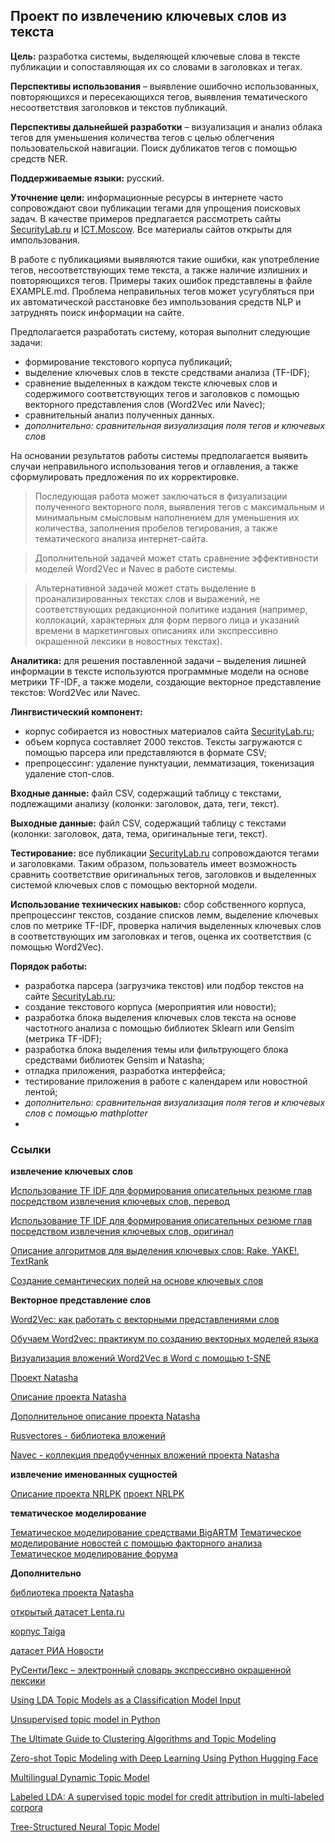 ## Проект по извлечению ключевых слов из текста

**Цель:** разработка системы, выделяющей ключевые слова в тексте публикации и сопоставляющая их со словами в заголовках и тегах.

**Перспективы использования** – выявление ошибочно использованных, повторяющихся и пересекающихся тегов, выявления тематического несоответствия заголовков и текстов публикаций.

**Перспективы дальнейшей разработки** – визуализация и анализ облака тегов для уменьшения количества тегов с целью облегчения пользовательской навигации. Поиск дубликатов тегов с помощью средств NER.

**Поддерживаемые языки:** русский.

**Уточнение цели:** информационные ресурсы в интернете часто сопровождают свои публикации тегами для упрощения поисковых задач. В качестве примеров предлагается рассмотреть сайты [SecurityLab.ru](https://www.securitylab.ru/) и [ICT.Moscow](https://ict.moscow/). Все материалы сайтов открыты для импользования.

В работе с публикациями выявляются такие ошибки, как употребление тегов, несоответствующих теме текста, а также наличие излишних и повторяющихся тегов. Примеры таких ошибок представлены в файле EXAMPLE.md. Проблема неправильных тегов может усугубляться при их автоматической расстановке без импользования средств NLP и затруднять поиск информации на сайте.

Предполагается разработать систему, которая выполнит следующие задачи:
- формирование текстового корпуса публикаций;
- выделение ключевых слов в тексте средствами анализа (TF-IDF);
- сравнение выделенных в каждом тексте ключевых слов и содержимого соответствующих тегов и заголовков с помощью векторного представления слов (Word2Vec или Navec);
- сравнительный анализ полученных данных.
- *дополнительно: сравнительная визуализация поля тегов и ключевых слов*

На основании результатов работы системы предполагается выявить случаи неправильного использования тегов и оглавления, а также сформулировать предложения по их корректировке.

>Последующая работа может заключаться в физуализации полученного векторного поля, выявления тегов с максимальным и минимальным смысловым наполнением для уменьшения их количества, заполнения пробелов тегирования, а также тематического анализа интернет-сайта.

>Дополнительной задачей может стать сравнение эффективности моделей Word2Vec и Navec в работе системы.

>Альтернативной задачей может стать выделение в проанализированных текстах слов и выражений, не соответствующих редакционной политике издания (например, коллокаций, характерных для форм первого лица и указаний времени в маркетинговых описаниях или экспрессивно окрашенной лексики в новостных текстах).

**Аналитика:** для решения поставленной задачи – выделения лишней информации в тексте используются программные модели на основе метрики TF-IDF, а также модели, создающие векторное представление текстов: Word2Vec или Navec.

**Лингвистический компонент:**
- корпус собирается из новостных материалов сайта [SecurityLab.ru](https://www.securitylab.ru/);
- объем корпуса составляет 2000 текстов. Тексты загружаются с помощью парсера или представляются в формате CSV;
- препроцессинг: удаление пунктуации, лемматизация, токенизация удаление стоп-слов.

**Входные данные:** файл CSV, содержащий таблицу с текстами, подлежащими анализу (колонки: заголовок, дата, теги, текст).

**Выходные данные:** файл CSV, содержащий таблицу с текстами (колонки: заголовок, дата, тема, оригинальные теги, текст).

**Тестирование:** все публикации [SecurityLab.ru](https://www.securitylab.ru/) сопровождаются тегами и заголовками. Таким образом, пользователь имеет возможность сравнить соответствие оригинальных тегов, заголовков и выделенных системой ключевых слов с помощью векторной модели.

**Использование технических навыков:** сбор собственного корпуса, препроцессинг текстов, создание списков лемм, выделение ключевых слов по метрике TF-IDF, проверка наличия выделенных ключевых слов в соответствующих им заголовках и тегов, оценка их соответствия (с помощью Word2Vec).

**Порядок работы:**
- разработка парсера (загрузчика текстов) или подбор текстов на сайте [SecurityLab.ru](https://www.securitylab.ru/);
- создание текстового корпуса (мероприятия или новости);
- разработка блока выделения ключевых слов текста на основе частотного анализа с помощью библиотек Sklearn или Gensim (метрика TF-IDF);
- разработка блока выделения темы или фильтрующего блока средствами библиотек Gensim и Natasha;
- отладка приложения, разработка интерфейса;
- тестирование приложения в работе с календарем или новостной лентой;
-  *дополнительно: сравнительная визуализация поля тегов и ключевых слов с помощью mathplotter*
-  
### Ссылки 

**извлечение ключевых слов**

[Использование TF IDF для формирования описательных резюме глав посредством извлечения ключевых слов, перевод](https://machinelearningmastery.ru/using-tf-idf-to-form-descriptive-chapter-summaries-via-keyword-extraction-4e6fd857d190/)

[Использование TF IDF для формирования описательных резюме глав посредством извлечения ключевых слов, оригинал](https://towardsdatascience.com/using-tf-idf-to-form-descriptive-chapter-summaries-via-keyword-extraction-4e6fd857d190)

[Описание алгоритмов для выделения ключевых слов: Rake, YAKE!, TextRank](https://vc.ru/newtechaudit/449493-algoritmy-dlya-vydeleniya-klyuchevyh-slov-rake-yake-textrank)

[Создание семантических полей на основе ключевых слов](https://habr.com/ru/company/surfingbird/blog/301922/)

**Векторное представление слов**

[Word2Vec: как работать с векторными представлениями слов](https://neurohive.io/ru/osnovy-data-science/word2vec-vektornye-predstavlenija-slov-dlja-mashinnogo-obuchenija/)

[Обучаем Word2vec: практикум по созданию векторных моделей языка](https://sysblok.ru/knowhow/obuchaem-word2vec-praktikum-po-sozdaniju-vektornyh-modelej-jazyka/)

[Визуализация вложений Word2Vec в Word с помощью t-SNE](https://machinelearningmastery.ru/google-news-and-leo-tolstoy-visualizing-word2vec-word-embeddings-with-t-sne-11558d8bd4d/)

[Проект Natasha](https://github.com/natasha)

[Описание проекта Natasha](https://habr.com/ru/post/516098/)

[Дополнительное описание проекта Natasha](https://habr.com/ru/post/349864/)

[Rusvectores - библиотека вложений](https://rusvectores.org/ru/models/)

[Navec - коллекция предобученных вложений проекта Natasha](https://github.com/natasha/navec)

**извлечение именованных сущностей**

[Описание проекта NRLPK](https://habr.com/ru/post/468141/)
[проект NRLPK](https://github.com/avl33/nrlpk)

**тематическое моделирование**

[Тематическое моделирование средствами BigARTM](https://habr.com/ru/post/334668/)
[Тематическое моделирование новостей с помощью факторного анализа](https://habr.com/ru/post/470618/)
[Тематическое моделирование форума](https://habr.com/ru/company/otus/blog/503398/)

**Дополнительно**

[библиотека проекта Natasha](https://natasha.github.io/corus/)

[открытый датасет Lenta.ru](https://github.com/yutkin/Lenta.Ru-News-Dataset)

[корпус Taiga](https://tatianashavrina.github.io/taiga_site/)

[датасет РИА Новости](https://github.com/RossiyaSegodnya/ria_news_dataset)

[РуСентиЛекс – электронный словарь экспрессивно окрашенной лексики](https://www.labinform.ru/pub/rusentilex/index.htm)

[Using LDA Topic Models as a Classification Model Input](https://towardsdatascience.com/unsupervised-nlp-topic-models-as-a-supervised-learning-input-cf8ee9e5cf28)

[Unsupervised topic model in Python](https://towardsdatascience.com/introduction-to-nlp-part-5a-unsupervised-topic-model-in-python-733f76b3dc2d)

[The Ultimate Guide to Clustering Algorithms and Topic Modeling](https://towardsdatascience.com/the-ultimate-guide-to-clustering-algorithms-and-topic-modeling-3a65129df324)

[Zero-shot Topic Modeling with Deep Learning Using Python Hugging Face](https://medium.com/grabngoinfo/zero-shot-topic-modeling-with-deep-learning-using-python-a895d2d0c773)

[Multilingual Dynamic Topic Model](https://aclanthology.org/R19-1159/)

[Labeled LDA: A supervised topic model for credit attribution in multi-labeled corpora](https://aclanthology.org/D09-1026/)

[Tree-Structured Neural Topic Model](https://aclanthology.org/2020.acl-main.73/)
